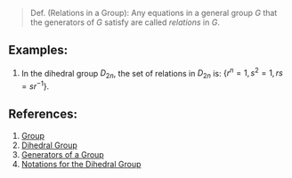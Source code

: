> Def. (Relations in a Group): Any equations in a general group $G$ that the generators of $G$ satisfy are called *relations* in $G$. 

## Examples:
1. In the dihedral group $D_{2n}$, the set of relations in $D_{2n}$ is: $\{r^{n} = 1, s^{2} = 1, rs = sr^{-1}\}$. 

## References: 
1. [Group](Group.md)
2. [Dihedral Group](Dihedral%20Group.md)
3. [Generators of a Group](Generators%20of%20a%20Group.md)
4. [Notations for the Dihedral Group](Notations%20for%20the%20Dihedral%20Group.md)